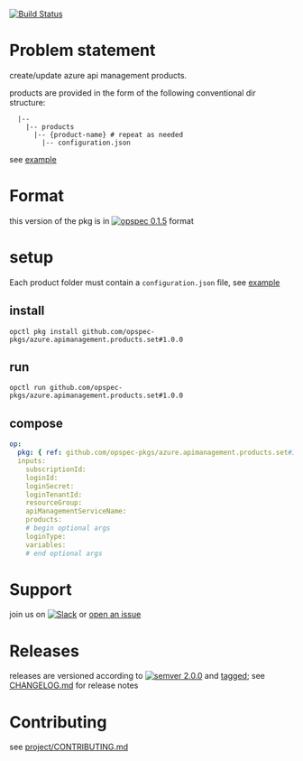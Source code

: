 [![Build Status](https://travis-ci.org/opspec-pkgs/azure.apimanagement.products.set.svg?branch=master)](https://travis-ci.org/opspec-pkgs/azure.apimanagement.products.set)

# Problem statement

create/update azure api management products.

products are provided in the form of the following conventional dir structure:
```text
  |--
    |-- products
      |-- {product-name} # repeat as needed
        |-- configuration.json
```
see [example](example)

# Format

this version of the pkg is in
[![opspec 0.1.5](https://img.shields.io/badge/opspec-0.1.5-brightgreen.svg?colorA=6b6b6b&colorB=fc16be)](https://opspec.io/0.1.5/packages.html)
format

# setup

Each product folder must contain a `configuration.json` file, see [example](example)

## install

```shell
opctl pkg install github.com/opspec-pkgs/azure.apimanagement.products.set#1.0.0
```

## run

```
opctl run github.com/opspec-pkgs/azure.apimanagement.products.set#1.0.0
```

## compose

```yaml
op:
  pkg: { ref: github.com/opspec-pkgs/azure.apimanagement.products.set#1.0.0 }
  inputs:
    subscriptionId:
    loginId:
    loginSecret:
    loginTenantId:
    resourceGroup:
    apiManagementServiceName:
    products:
    # begin optional args
    loginType:
    variables:
    # end optional args
```

# Support

join us on
[![Slack](https://opspec-slackin.herokuapp.com/badge.svg)](https://opspec-slackin.herokuapp.com/)
or
[open an issue](https://github.com/opspec-pkgs/azure.apimanagement.products.set/issues)

# Releases

releases are versioned according to
[![semver 2.0.0](https://img.shields.io/badge/semver-2.0.0-brightgreen.svg)](http://semver.org/spec/v2.0.0.html)
and [tagged](https://git-scm.com/book/en/v2/Git-Basics-Tagging); see
[CHANGELOG.md](CHANGELOG.md) for release notes

# Contributing

see
[project/CONTRIBUTING.md](https://github.com/opspec-pkgs/project/blob/master/CONTRIBUTING.md)